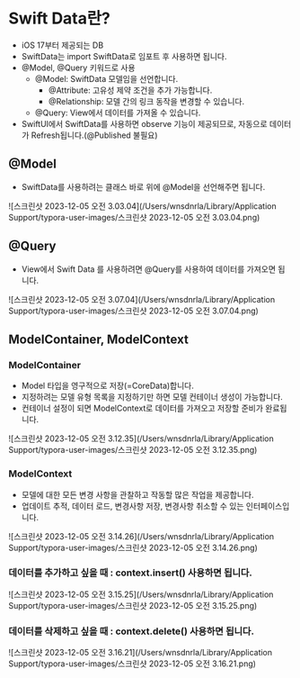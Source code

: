 # Swift Data란?

- iOS 17부터 제공되는 DB
- SwiftData는 import SwiftData로 임포트 후 사용하면 됩니다.
- @Model, @Query 키워드로 사용
  - @Model:  SwiftData 모델임을 선언합니다.
    - @Attribute: 고유성 제약 조건을 추가 가능합니다.
    - @Relationship: 모델 간의 링크 동작을 변경할 수 있습니다.
  - @Query: View에서 데이터를 가져올 수 있습니다.
- SwiftUI에서 SwiftData를 사용하면 observe 기능이 제공되므로, 자동으로 데이터가 Refresh됩니다.(@Published 불필요)

## @Model

- SwiftData를 사용하려는 클래스 바로 위에 @Model을 선언해주면 됩니다.

![스크린샷 2023-12-05 오전 3.03.04](/Users/wnsdnrla/Library/Application Support/typora-user-images/스크린샷 2023-12-05 오전 3.03.04.png)

## @Query

- View에서 Swift Data 를 사용하려면 @Query를 사용하여 데이터를 가져오면 됩니다.

![스크린샷 2023-12-05 오전 3.07.04](/Users/wnsdnrla/Library/Application Support/typora-user-images/스크린샷 2023-12-05 오전 3.07.04.png)

## ModelContainer, ModelContext

### ModelContainer

- Model 타입을 영구적으로 저장(=CoreData)합니다.
- 지정하려는 모델 유형 목록을 지정하기만 하면 모델 컨테이너 생성이 가능합니다.
- 컨테이너 설정이 되면 ModelContext로 데이터를 가져오고 저장할 준비가 완료됩니다.

![스크린샷 2023-12-05 오전 3.12.35](/Users/wnsdnrla/Library/Application Support/typora-user-images/스크린샷 2023-12-05 오전 3.12.35.png)

### ModelContext

- 모델에 대한 모든 변경 사항을 관찰하고 작동할 많은 작업을 제공합니다.
- 업데이트 추적, 데이터 로드, 변경사항 저장, 변경사항 취소할 수 있는 인터페이스입니다.

![스크린샷 2023-12-05 오전 3.14.26](/Users/wnsdnrla/Library/Application Support/typora-user-images/스크린샷 2023-12-05 오전 3.14.26.png)

### 데이터를 추가하고 싶을 때 : context.insert() 사용하면 됩니다.

![스크린샷 2023-12-05 오전 3.15.25](/Users/wnsdnrla/Library/Application Support/typora-user-images/스크린샷 2023-12-05 오전 3.15.25.png)

### 데이터를 삭제하고 싶을 때 : context.delete() 사용하면 됩니다.

![스크린샷 2023-12-05 오전 3.16.21](/Users/wnsdnrla/Library/Application Support/typora-user-images/스크린샷 2023-12-05 오전 3.16.21.png)